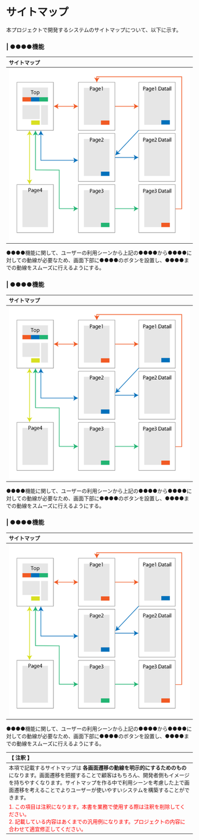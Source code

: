 # サイトマップ
本プロジェクトで開発するシステムのサイトマップについて、以下に示す。


### | ●●●●機能
|サイトマップ|
|:---|
|![image](./image/sitemap.png)|

●●●●機能に関して、ユーザーの利用シーンから上記の●●●●から●●●●に対しての動線が必要なため、画面下部に●●●●のボタンを設置し、●●●●までの動線をスムーズに行えるようにする。

### | ●●●●機能
|サイトマップ|
|:---|
|![image](./image/sitemap.png)|

●●●●機能に関して、ユーザーの利用シーンから上記の●●●●から●●●●に対しての動線が必要なため、画面下部に●●●●のボタンを設置し、●●●●までの動線をスムーズに行えるようにする。

### | ●●●●機能
|サイトマップ|
|:---|
|![image](./image/sitemap.png)|

●●●●機能に関して、ユーザーの利用シーンから上記の●●●●から●●●●に対しての動線が必要なため、画面下部に●●●●のボタンを設置し、●●●●までの動線をスムーズに行えるようにする。


|【 注釈 】|
|:---|
|本項で記載するサイトマップは **各画面遷移の動線を明示的にするためのもの** になります。画面遷移を把握することで顧客はもちろん、開発者側もイメージを持ちやすくなります。サイトマップを作る中で利用シーンを考慮した上で画面遷移を考えることでよりユーザーが使いやすいシステムを構築することができます。|
|<span style='color:#f00'>1. この項目は注釈になります。本書を業務で使用する際は注釈を削除してください。<br>2. 記載している内容はあくまでの汎用例になります。プロジェクトの内容に合わせて適宜修正してください。</span>|